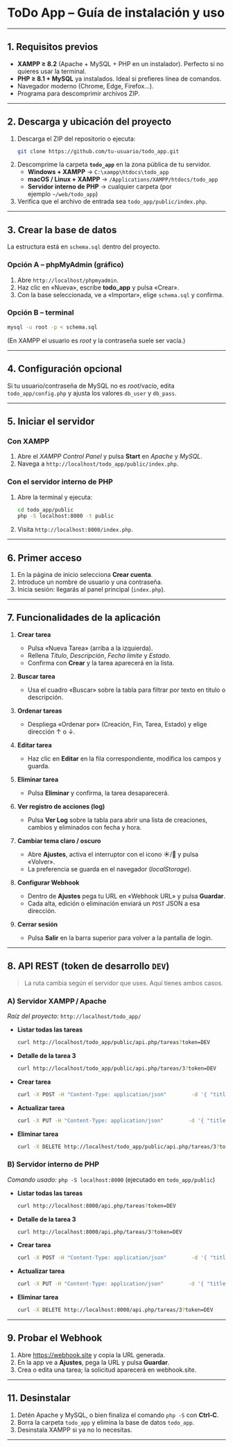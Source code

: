 # ToDo App – Guía de instalación y uso

---

## 1. Requisitos previos

- **XAMPP ≥ 8.2** (Apache + MySQL + PHP en un instalador). Perfecto si no quieres usar la terminal.
- **PHP ≥ 8.1 + MySQL** ya instalados. Ideal si prefieres línea de comandos.
- Navegador moderno (Chrome, Edge, Firefox…).
- Programa para descomprimir archivos ZIP.

---

## 2. Descarga y ubicación del proyecto

1. Descarga el ZIP del repositorio o ejecuta:
   ```bash
   git clone https://github.com/tu‑usuario/todo_app.git
   ```
2. Descomprime la carpeta **`todo_app`** en la zona pública de tu servidor.
   - **Windows + XAMPP** → `C:\xampp\htdocs\todo_app`
   - **macOS / Linux + XAMPP** → `/Applications/XAMPP/htdocs/todo_app`
   - **Servidor interno de PHP** → cualquier carpeta (por ejemplo `~/web/todo_app`)
3. Verifica que el archivo de entrada sea `todo_app/public/index.php`.

---

## 3. Crear la base de datos

La estructura está en `schema.sql` dentro del proyecto.

### Opción A – phpMyAdmin (gráfico)

1. Abre `http://localhost/phpmyadmin`.
2. Haz clic en «Nueva», escribe **todo_app** y pulsa «Crear».
3. Con la base seleccionada, ve a «Importar», elige `schema.sql` y confirma.

### Opción B – terminal
```bash
mysql -u root -p < schema.sql
```
(En XAMPP el usuario es *root* y la contraseña suele ser vacía.)

---

## 4. Configuración opcional

Si tu usuario/contraseña de MySQL no es *root*/vacío, edita `todo_app/config.php` y ajusta los valores `db_user` y `db_pass`.

---

## 5. Iniciar el servidor

### Con XAMPP  
1. Abre el *XAMPP Control Panel* y pulsa **Start** en *Apache* y *MySQL*.  
2. Navega a `http://localhost/todo_app/public/index.php`.

### Con el servidor interno de PHP  
1. Abre la terminal y ejecuta:
   ```bash
   cd todo_app/public
   php -S localhost:8000 -t public
   ```
2. Visita `http://localhost:8000/index.php`.

---

## 6. Primer acceso

1. En la página de inicio selecciona **Crear cuenta**.  
2. Introduce un nombre de usuario y una contraseña.  
3. Inicia sesión: llegarás al panel principal (`index.php`).

---

## 7. Funcionalidades de la aplicación

1. **Crear tarea**  
   - Pulsa «Nueva Tarea» (arriba a la izquierda).  
   - Rellena *Título*, *Descripción*, *Fecha límite* y *Estado*.  
   - Confirma con **Crear** y la tarea aparecerá en la lista.

2. **Buscar tarea**  
   - Usa el cuadro «Buscar» sobre la tabla para filtrar por texto en título o descripción.

3. **Ordenar tareas**  
   - Despliega «Ordenar por» (Creación, Fin, Tarea, Estado) y elige dirección ↑ o ↓.

4. **Editar tarea**  
   - Haz clic en **Editar** en la fila correspondiente, modifica los campos y guarda.

5. **Eliminar tarea**  
   - Pulsa **Eliminar** y confirma, la tarea desaparecerá.

6. **Ver registro de acciones (log)**  
   - Pulsa **Ver Log** sobre la tabla para abrir una lista de creaciones, cambios y eliminados con fecha y hora.

7. **Cambiar tema claro / oscuro**  
   - Abre **Ajustes**, activa el interruptor con el icono ☀️/🌙 y pulsa «Volver».  
   - La preferencia se guarda en el navegador (*localStorage*).

8. **Configurar Webhook**  
   - Dentro de **Ajustes** pega tu URL en «Webhook URL» y pulsa **Guardar**.  
   - Cada alta, edición o eliminación enviará un `POST` JSON a esa dirección.

9. **Cerrar sesión**  
   - Pulsa **Salir** en la barra superior para volver a la pantalla de login.

---

## 8. API REST (token de desarrollo `DEV`)

> La ruta cambia según el servidor que uses. Aquí tienes ambos casos.

### A) Servidor XAMPP / Apache
_Raíz del proyecto:_ `http://localhost/todo_app/`

- **Listar todas las tareas**
  ```bash
  curl http://localhost/todo_app/public/api.php/tareas?token=DEV
  ```

- **Detalle de la tarea 3**
  ```bash
  curl http://localhost/todo_app/public/api.php/tareas/3?token=DEV
  ```

- **Crear tarea**
  ```bash
  curl -X POST -H "Content-Type: application/json"        -d '{ "title":"Tarea de prueba", "due_date":"2025-06-30", "description":"Desde API", "user_id":1 }'        http://localhost/todo_app/public/api.php/tareas?token=DEV
  ```

- **Actualizar tarea**
  ```bash
  curl -X PUT -H "Content-Type: application/json"        -d '{ "title":"Modificada", "status":"completada", "due_date":"2025-07-01", "description":"Actualizada", "user_id":1 }'        http://localhost/todo_app/public/api.php/tareas/3?token=DEV
  ```

- **Eliminar tarea**
  ```bash
  curl -X DELETE http://localhost/todo_app/public/api.php/tareas/3?token=DEV
  ```

### B) Servidor interno de PHP
_Comando usado:_ `php -S localhost:8000` (ejecutado en `todo_app/public`)

- **Listar todas las tareas**
  ```bash
  curl http://localhost:8000/api.php/tareas?token=DEV
  ```

- **Detalle de la tarea 3**
  ```bash
  curl http://localhost:8000/api.php/tareas/3?token=DEV
  ```

- **Crear tarea**
  ```bash
  curl -X POST -H "Content-Type: application/json"        -d '{ "title":"Tarea de prueba", "due_date":"2025-06-30", "description":"Desde API", "user_id":1 }'        http://localhost:8000/api.php/tareas?token=DEV
  ```

- **Actualizar tarea**
  ```bash
  curl -X PUT -H "Content-Type: application/json"        -d '{ "title":"Modificada", "status":"completada", "due_date":"2025-07-01", "description":"Actualizada", "user_id":1 }'        http://localhost:8000/api.php/tareas/3?token=DEV
  ```

- **Eliminar tarea**
  ```bash
  curl -X DELETE http://localhost:8000/api.php/tareas/3?token=DEV

---

## 9. Probar el Webhook

1. Abre https://webhook.site y copia la URL generada.  
2. En la app ve a **Ajustes**, pega la URL y pulsa **Guardar**.  
3. Crea o edita una tarea; la solicitud aparecerá en webhook.site.  

---

## 11. Desinstalar

1. Detén Apache y MySQL, o bien finaliza el comando `php -S` con **Ctrl‑C**.  
2. Borra la carpeta `todo_app` y elimina la base de datos `todo_app`.  
3. Desinstala XAMPP si ya no lo necesitas.

---
